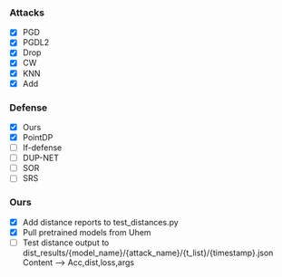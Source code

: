 ### Attacks
- [x] PGD
- [x] PGDL2
- [x] Drop
- [x] CW
- [x] KNN
- [x] Add

### Defense
- [x] Ours
- [x] PointDP
- [ ] If-defense
- [ ] DUP-NET
- [ ] SOR
- [ ] SRS

### Ours
- [x] Add distance reports to test_distances.py
- [x] Pull pretrained models from Uhem
- [ ] Test distance output to dist_results/{model_name}/{attack_name}/{t_list}/{timestamp}.json   Content --> Acc,dist,loss,args